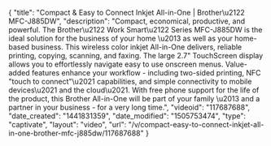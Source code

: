 {
    "title": "Compact & Easy to Connect Inkjet All-in-One | Brother\u2122 MFC-J885DW",
    "description": "Compact, economical, productive, and powerful. The Brother\u2122 Work Smart\u2122 Series MFC-J885DW is the ideal solution for the business of your home \u2013 as well as your home-based business. This wireless color inkjet All-in-One delivers, reliable printing, copying, scanning, and faxing. The large 2.7\" TouchScreen display allows you to effortlessly navigate easy to use onscreen menus. Value-added features enhance your workflow - including two-sided printing, NFC \"touch to connect\"\u2021 capabilities, and simple connectivity to mobile devices\u2021 and the cloud\u2021. With free phone support for the life of the product, this Brother All-in-One will be part of your family \u2013 and a partner in your business - for a very long time.",
    "videoid": "117687688",
    "date_created": "1441831359",
    "date_modified": "1505753474",
    "type": "captivate",
    "layout": "video",
    "url": "\/v\/compact-easy-to-connect-inkjet-all-in-one-brother-mfc-j885dw\/117687688"
}
